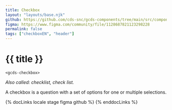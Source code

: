 ```yaml
---
title: Checkbox
layout: "layouts/base.njk"
github: https://github.com/cds-snc/gcds-components/tree/main/src/components/gcds-checkbox
figma: https://www.figma.com/community/file/1128687821123298228
permalink: false
tags: ["checkboxEN", "header"]
---
```


# {{ title }}

`<gcds-checkbox>`

_Also called: checklist, check list._

A checkbox is a question with a set of options for one or multiple selections.

{% docLinks locale stage figma github %}
{% enddocLinks %}

<div class="b-sm text-secondary px-250 py-500 mt-400 mb-500">

<gcds-fieldset
          fieldset-id="fieldset"
          legend="Checkbox button group"
          hint="They are in a fieldset"
        >
<gcds-checkbox
            checkbox-id="form-check"
            label="Checkbox option 1"
            hint="This is a hint."
            name="radio"
          ></gcds-checkbox>
<gcds-checkbox
            checkbox-id="form-check1"
            label="Checkbox option 2"
            hint="This is a hint."
            name="radio"
          ></gcds-checkbox>
</gcds-fieldset>

</div>
